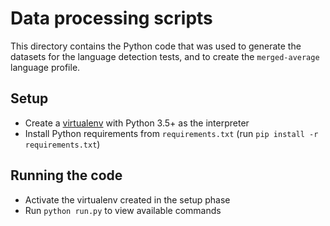 # Data processing scripts

This directory contains the Python code that was used to generate the datasets for the language detection tests, and to
create the `merged-average` language profile.

## Setup

* Create a [virtualenv](https://virtualenv.pypa.io/en/stable/) with Python 3.5+ as the interpreter
* Install Python requirements from `requirements.txt` (run `pip install -r requirements.txt`)

## Running the code

* Activate the virtualenv created in the setup phase
* Run `python run.py` to view available commands
